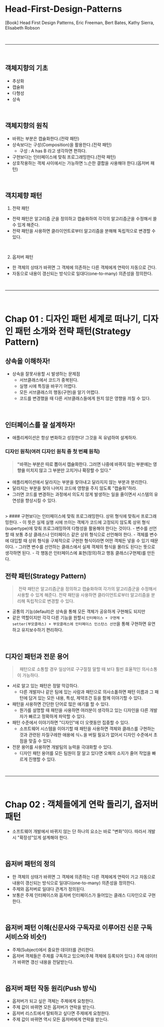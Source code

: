 # Head-First-Design-Patterns
[Book] Head First Design Patterns, Eric Freeman, Bert Bates, Kathy Sierra, Elisabeth Robson

<br>
<hr>
<br>

## 객체지향의 기초
- 추상화
- 캡슐화
- 다형성
- 상속

<br>

## 객체지향의 원칙
- 바뀌는 부분은 캡슐화한다.(전략 패턴)
- 상속보다는 구성(Composition)을 활용한다.(전략 패턴)
     - 구성 : A has B 라고 생각하면 편하다.
- 구현보다는 인터페이스에 맞춰 프로그래밍한다.(전략 패턴)
- 상호작용하는 객체 사이에서는 가능하면 느슨한 결합을 사용해야 한다.(옵저버 패턴)

<br>

## 객치제향 패턴
1. 전략 패턴
- 전략 패턴은 알고리즘 군을 정의하고 캡슐화하여 각각의 알고리즘군을 수정해서 쓸 수 있게 해준다.
- 전략 패턴을 사용하면 클라이언트로부터 알고리즘을 분해해 독립적으로 변경할 수 있다.

<br>

2. 옵저버 패턴
- 한 객체의 상태가 바뀌면 그 객체에 의존하는 다른 객체에게 연락이 자동으로 간다.
- 자동으로 내용이 갱신되는 방식으로 일대다(one-to-many) 의존성을 정의한다.
    
<br>
<hr>
<br>

# Chap 01 : 디자인 패턴 세계로 떠나기, 디자인 패턴 소개와 전략 패턴(Strategy Pattern)

## 상속을 이해하자!
- 상속을 잘못사용할 시 발생하는 문제점
   - 서브클래스에서 코드가 중복된다.
   - 실행 시에 특징을 바꾸기 어렵다.
   - 모든 서브클래스의 행동(구현)을 알기 어렵다.
   - 코드를 변경했을 때 다른 서브클래스들에게 원치 않은 영향을 끼칠 수 있다.

<br>

## 인터페이스를 잘 설계하자!
- 애플리케이션은 항상 변화하고 성장한다! 그것을 꼭 유념하여 설계하자.

### 디자인 원칙(여러 디자인 원칙 중 첫 번째 원칙)
> #### "바뀌는 부분은 따로 뽑아서 캡슐화한다. 그러면 나중에 바뀌지 않는 부분에는 영향을 미치지 않고 그 부분만 고치거나 확장할 수 있다."
- 애플리케이션에서 달라지는 부분을 찾아내고 달라지지 않는 부분과 분리한다.
- 달라지는 부분을 찾아 나머지 코드에 영향을 주지 않도록 "캡슐화"하라.
- 그러면 코드를 변경하는 과정에서 의도치 않게 발생하는 일을 줄이면서 시스템의 유연성을 향상시킬 수 있다.

<br>
> #### 구현보다는 인터페이스에 맞춰 프로그래밍한다. 상위 형식에 맞춰서 프로그래밍한다.
- 이 뜻은 실제 실행 시에 쓰이는 객체가 코드에 고정되지 않도록 상위 형식(supertype)에 맞춰 프로그래밍하여 다형성을 활용해야 한다는 것이다.
- 변수를 선언할 때 보통 추상 클래스나 인터페이스 같은 상위 형식으로 선언해야 한다.
- 객체를 변수에 대입할 때 상위 형식을 구체적으로 구현한 형식이라면 어떤 객체든 넣을 수 있기 때문이다.
- 그러면 변수를 선언하는 클래스에서 실제 객체의 형식을 몰라도 된다는 뜻으로 생각하면 된다.
- 각 행동은 인터페이스에 표현(정의)하고 행동 클래스(구현체)를 만든다.

<br>

## 전략 패턴(Strategy Pattern)
> &nbsp;전략 패턴은 알고리즘군을 정의하고 캡슐화하여 각가의 알고리즘군을 수정해서 사용할 수 있게 해준다. 전략 패턴을 사용하면 클라이언트로부터 알고리즘을 분리해 독립적으로 변경할 수 있다.
- 공통의 기능(default)은 상속을 통해 모든 객체가 공유하게 구현해도 되지만
- 같은 역할이지만 각각 다른 기능을 원할시 <code>인터페이스 + 구현체 + setter(부모클래스) + 부모클래스에 인터페이스 인스턴스 선언</code>을 통해 구현하면 유연하고 유지보수하기 편리하다.

<br>

## 디자인 패턴과 전문 용어
> &nbsp; 패턴으로 소통할 경우 일상어로 구구절절 말할 때 보다 훨씬 효율적인 의사소통이 가능하다.
- 서로 알고 있는 패턴은 정말 막강하다.
    - 다른 개발자나 같은 팀에 있는 사람과 패턴으로 의사소톹하면 패턴 이름과 그 패턴에 담겨 있는 모든 내용, 특성, 제약조건 등을 함께 이야기할 수 있다.
- 패턴을 사용하면 간단한 단어로 많은 얘기를 할 수 있다.
    - 뭔가를 설명할 때 패턴을 사용하면 여러분이 생각하고 있는 디자인을 다른 개발자가 빠르고 정확하게 파악할 수 있다.
- 패턴 수준에서 이야기하면 "디자인"에 더 오랫동안 집중할 수 있다.
    - 소프트웨어 시스템을 이야기할 때 패턴을 사용하면 객체와 클래스를 구현하는 것과 관련된 자질구레한 애용에 식ㄴ을 버릴 필요가 없어서 디자인 수준에서 초점을 맞출 수 있다.
- 전문 용어를 사용하면 개발팀의 능력을 극대화할 수 있다.
    - 디자인 패턴 용어를 모든 팀원이 잘 알고 있다면 오해의 소지가 줄어 작업을 빠르게 진행할 수 있다.

<br>
<hr>
<br>

# Chap 02 : 객체들에게 연락 돌리기, 옵저버 패턴

- 소프트웨어 개발에서 바뀌지 않는 단 하나의 요소는 바로 "변화"이다. 따라서 개발시 "확장성"있게 설계해야 한다.

<br>

## 옵저버 패턴의 정의
- 한 객체의 상태가 바뀌면 그 객체에 의존하는 다른 객체에게 연락이 가고 자동으로 내용이 갱신되는 방식으로 일대다(one-to-many) 의존성을 정의한다.
- 주제와 옵저버로 일대다 관계가 정의된다.
- 보통은 주제 인터페이스와 옵저버 인터페이스가 들어있는 클래스 디자인으로 구현한다.

<br>

## 옵저버 패턴 이해(신문사와 구독자로 이루어진 신문 구독 서비스와 비슷!)
- 주제(Subject)에서 중요한 데이터를 관리한다.
- 옵저버 객체들은 주제를 구독하고 있으며(주체 객체에 등록되어 있다.) 주제 데이터가 바뀌면 갱신 내용을 전달받는다.

<br>

## 옵저버 패턴 작동 원리(Push 방식)
- 옵저버가 되고 싶은 객체는 주제에게 요청한다.
- 주제 값이 바뀌면 모든 옵저버가 연락을 받는다.
- 옵저버 리스트에서 탈퇴하고 싶다면 주제에게 요청한다.
- 주제 값이 바뀌면 역시 모든 옵저버에게 연락을 받는다.
